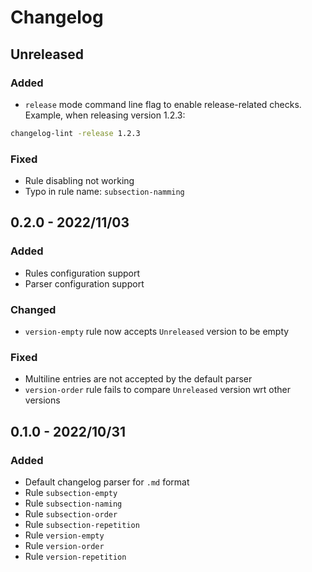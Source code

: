 # Changelog

## Unreleased

### Added
* `release` mode command line flag to enable release-related checks. Example, when releasing version 1.2.3:
```bash
changelog-lint -release 1.2.3
```

### Fixed
* Rule disabling not working
* Typo in rule name: `subsection-namming`

## 0.2.0 - 2022/11/03

### Added
- Rules configuration support
- Parser configuration support

### Changed
- `version-empty` rule now accepts `Unreleased` version to be empty

### Fixed
- Multiline entries are not accepted by the default parser
- `version-order` rule fails to compare `Unreleased` version wrt other versions

## 0.1.0 - 2022/10/31

### Added
- Default changelog parser for `.md` format
- Rule `subsection-empty`
- Rule `subsection-naming`
- Rule `subsection-order`
- Rule `subsection-repetition`
- Rule `version-empty`
- Rule `version-order`
- Rule `version-repetition`
